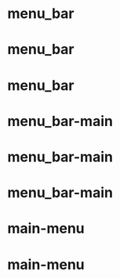 # menu_bar
# menu_bar
# menu_bar
# menu_bar-main
# menu_bar-main
# menu_bar-main
# main-menu
# main-menu
